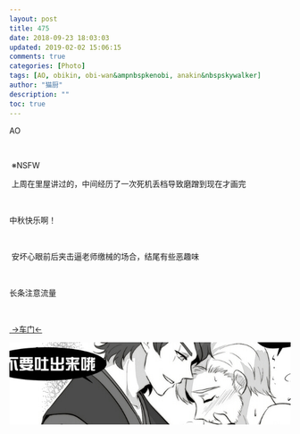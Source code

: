 ```yaml
---
layout: post
title: 475
date: 2018-09-23 18:03:03
updated: 2019-02-02 15:06:15
comments: true
categories: [Photo]
tags: [AO, obikin, obi-wan&ampnbspkenobi, anakin&nbspskywalker]
author: "猫厨"
description: ""
toc: true
---
```


<p>AO</p> 
<p>&nbsp;<br /></p> 
<p>&nbsp;※NSFW</p> 
<p>&nbsp;上周在里屋讲过的，中间经历了一次死机丢档导致磨蹭到现在才画完</p> 
<p>&nbsp;<br /></p> 
<p>中秋快乐啊！</p> 
<p>&nbsp;<br /></p> 
<p>&nbsp;安坏心眼前后夹击逼老师缴械的场合，结尾有些恶趣味</p> 
<p>&nbsp;<br /></p> 
<p>长条注意流量</p> 
<p>&nbsp;<br /></p> 
<p><a rel="nofollow" href="https://images-wixmp-ed30a86b8c4ca887773594c2.wixmp.com/intermediary/f/d97cf4c4-1f95-4c79-9e66-10b31d5fac97/dcyorda-779d6851-0ea9-43a1-913c-c0aaf8dc8eba.jpg" target="_blank"  >&nbsp;→车门←</a></p>

![](https://raw.githubusercontent.com/alicewish/meowchain247/master/img_cVZNdzJtQk9JV2RaQmdia3NxTDhlbEpsajVsVjhGaG43RlVmZGp1UUZXRVFNdVh1aWhwVjNnPT0.png)